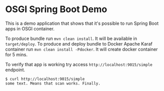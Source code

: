 # OSGI Spring Boot Demo

This is a demo application that shows that it's possible to run Spring Boot apps in OSGI container.

To produce bundle run `mvn clean install`. It will be available in `target/deploy`.
To produce and deploy bundle to Docker Apache Karaf container run `mvn clean install -Pdocker`. It will create docker container for 5 mins.

To verify that app is working try access `http://localhost:9015/simple` endpoint.
```
$ curl http://localhost:9015/simple
some text. Means that scan works. Finally.
```